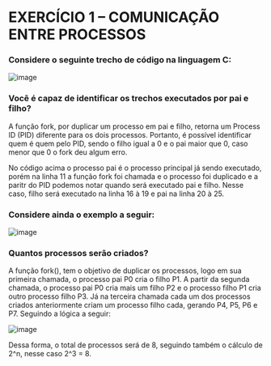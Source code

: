 # EXERCÍCIO 1 – COMUNICAÇÃO ENTRE PROCESSOS 

### Considere o seguinte trecho de código na linguagem C:
![image](https://github.com/macaaalm/sistemasOperacionais/assets/113950201/96f295f4-3843-4e8b-9fe5-9c2fd9692a3e)

### Você é capaz de identificar os trechos executados por pai e filho?

A função fork, por duplicar um processo em pai e filho, retorna um Process ID (PID) diferente para os dois processos. Portanto, é possível identificar quem é quem pelo PID, sendo o filho igual a 0 e o pai maior que 0, caso menor que 0 o fork deu algum erro.

No código acima o processo pai é o processo principal já sendo executado, porém na linha 11 a função fork foi chamada e o processo foi duplicado e a paritr do PID podemos notar quando será executado pai e filho. Nesse caso, filho será executado na linha 16 à 19 e pai na linha 20 à 25.


### Considere ainda o exemplo a seguir:
![image](https://github.com/macaaalm/sistemasOperacionais/assets/113950201/c271cdb4-9c9a-43a4-904e-397dc34a4d20)

### Quantos processos serão criados?

A função fork(), tem o objetivo de duplicar os processos, logo em sua primeira chamada, o processo pai P0 cria o filho P1. 
A partir da segunda chamada, o processo pai P0 cria mais um filho P2 e o processo filho P1 cria outro processo filho P3.
Já na terceira chamada cada um dos processos criados anteriormente criam um processo filho cada, gerando P4, P5, P6 e P7.
Seguindo a lógica a seguir:

![image](https://github.com/macaaalm/sistemasOperacionais/assets/113950201/fb4f96e0-77af-45f3-a236-fc98d7944916)

Dessa forma, o total de processos será de 8, seguindo também o cálculo de 2^n, nesse caso 2^3 = 8.
